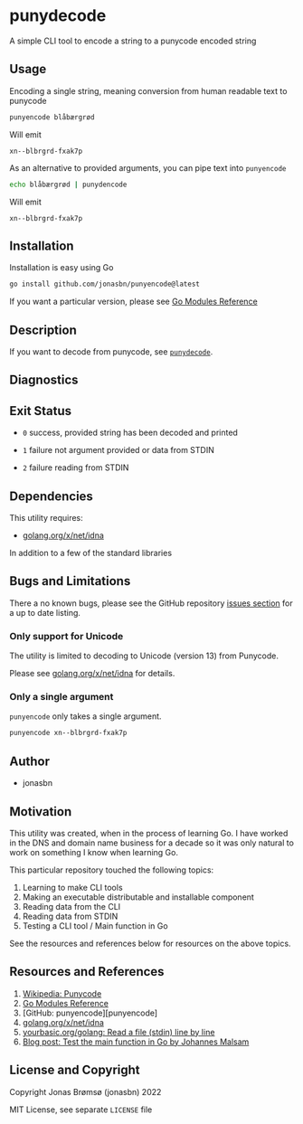 # punydecode

A simple CLI tool to encode a string to a punycode encoded string

## Usage

Encoding a single string, meaning conversion from human readable text to punycode

```bash
punyencode blåbærgrød
```

Will emit

```text
xn--blbrgrd-fxak7p
```

As an alternative to provided arguments, you can pipe text into `punyencode`

```bash
echo blåbærgrød | punydencode
```

Will emit

```text
xn--blbrgrd-fxak7p
```

## Installation

Installation is easy using Go

```bash
go install github.com/jonasbn/punyencode@latest
```

If you want a particular version, please see [Go Modules Reference][MOD]

## Description

If you want to decode from punycode, see [`punydecode`][punydecode].

## Diagnostics

## Exit Status

- `0` success, provided string has been decoded and printed

- `1` failure not argument provided or data from STDIN

- `2` failure reading from STDIN

## Dependencies

This utility requires:

- [golang.org/x/net/idna][goidna]

In addition to a few of the standard libraries

## Bugs and Limitations

There a no known bugs, please see the GitHub repository [issues section](https://github.com/jonasbn/punyencode/issues) for a up to date listing.

### Only support for Unicode

The utility is limited to decoding to Unicode (version 13) from Punycode.

Please see [golang.org/x/net/idna][goidna] for details.

### Only a single argument

`punyencode` only takes a single argument.

```bash
punyencode xn--blbrgrd-fxak7p
```

## Author

- jonasbn

## Motivation

This utility was created, when in the process of learning Go. I have worked in the DNS and domain name business for a decade so it was only natural to work on something I know when learning Go.

This particular repository touched the following topics:

1. Learning to make CLI tools
1. Making an executable distributable and installable component
1. Reading data from the CLI
1. Reading data from STDIN
1. Testing a CLI tool / Main function in Go

See the resources and references below for resources on the above topics.

## Resources and References

1. [Wikipedia: Punycode](https://en.wikipedia.org/wiki/Punycode)
1. [Go Modules Reference][MOD]
1. [GitHub: punyencode][punyencode]
1. [golang.org/x/net/idna][goidna]
1. [yourbasic.org/golang: Read a file (stdin) line by line](https://yourbasic.org/golang/read-file-line-by-line/)
1. [Blog post: Test the main function in Go by Johannes Malsam](https://mj-go.in/golang/test-the-main-function-in-go)

## License and Copyright

Copyright Jonas Brømsø (jonasbn) 2022

MIT License, see separate `LICENSE` file

[MOD]: https://go.dev/ref/mod#go-install
[punydecode]: https://github.com/jonasbn/punydecode
[goidna]: https://pkg.go.dev/golang.org/x/net/idna
